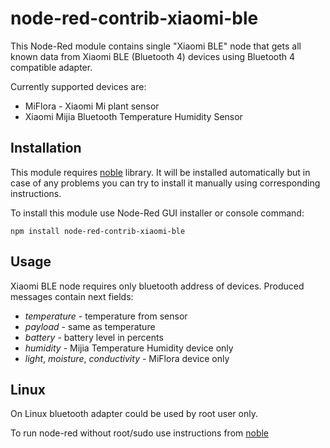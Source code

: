 # node-red-contrib-xiaomi-ble

This Node-Red module contains single "Xiaomi BLE" node that gets all known data from Xiaomi BLE (Bluetooth 4) devices 
using Bluetooth 4 compatible adapter.

Currently supported devices are:
* MiFlora - Xiaomi Mi plant sensor
* Xiaomi Mijia Bluetooth Temperature Humidity Sensor

## Installation

This module requires [noble](https://github.com/noble/noble) library. It will be installed automatically but in case 
of any problems you can try to install it manually using corresponding instructions.

To install this module use Node-Red GUI installer or console command:

```
npm install node-red-contrib-xiaomi-ble
```

## Usage

Xiaomi BLE node requires only bluetooth address of devices. Produced messages contain next fields:
* _temperature_ - temperature from sensor
* _payload_ - same as temperature
* _battery_ - battery level in percents
* _humidity_ - Mijia Temperature Humidity device only
* _light_, _moisture_, _conductivity_ - MiFlora device only

## Linux

On Linux bluetooth adapter could be used by root user only. 

To run node-red without root/sudo use instructions from [noble](https://github.com/noble/noble#running-on-linux)


